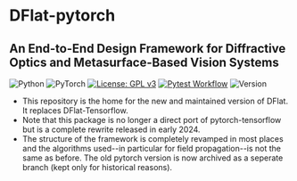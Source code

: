 # DFlat-pytorch 
## An End-to-End Design Framework for Diffractive Optics and Metasurface-Based Vision Systems
![Python](https://img.shields.io/badge/python-3670A0?style=for-the-badge&logo=python&logoColor=ffdd54)
![PyTorch](https://img.shields.io/badge/PyTorch-%23EE4C2C.svg?style=for-the-badge&logo=PyTorch&logoColor=white)
[![License: GPL v3](https://img.shields.io/badge/License-GPLv3-blue.svg)](https://www.gnu.org/licenses/gpl-3.0)
[![Pytest Workflow](https://github.com/DeanHazineh/DFlat-pytorch/actions/workflows/pytest.yml/badge.svg?branch=dflat_v2.0.0)](https://github.com/DeanHazineh/DFlat-pytorch/actions/workflows/pytest.yml)
![Version](https://img.shields.io/badge/version-2.0.0-blue)

- This repository is the home for the new and maintained version of DFlat. It replaces DFlat-Tensorflow.
- Note that this package is no longer a direct port of pytorch-tensorflow but is a complete rewrite released in early 2024.
- The structure of the framework is completely revamped in most places and the algorithms used--in particular for field propagation--is not the same as before. The old pytorch version is now archived as a seperate branch (kept only for historical reasons).





